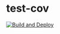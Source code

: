 # test-cov
[![Build and Deploy](https://github.com/shibin-cli/test-cov/actions/workflows/test.yml/badge.svg)](https://github.com/shibin-cli/test-cov/actions/workflows/test.yml)
